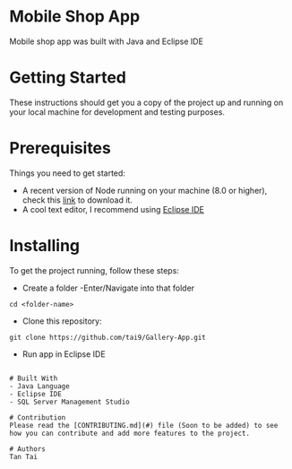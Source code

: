 # Mobile Shop App
Mobile shop app was built with Java and Eclipse IDE

# Getting Started
These instructions should get you a copy of the project up and running on your local machine for development and testing purposes.

# Prerequisites
Things you need to get started:
- A recent version of Node running on your machine (8.0 or higher), check this [link](https://nodejs.org/en/download/) to download it.
- A cool text editor, I recommend using [Eclipse IDE](https://www.eclipse.org/eclipseide/)

# Installing
To get the project running, follow these steps:
- Create a folder
-Enter/Navigate into that folder
```
cd <folder-name>
```

- Clone this repository:
```
git clone https://github.com/tai9/Gallery-App.git
```

- Run app in Eclipse IDE
```

# Built With
- Java Language
- Eclipse IDE
- SQL Server Management Studio

# Contribution
Please read the [CONTRIBUTING.md](#) file (Soon to be added) to see how you can contribute and add more features to the project.

# Authors
Tan Tai

